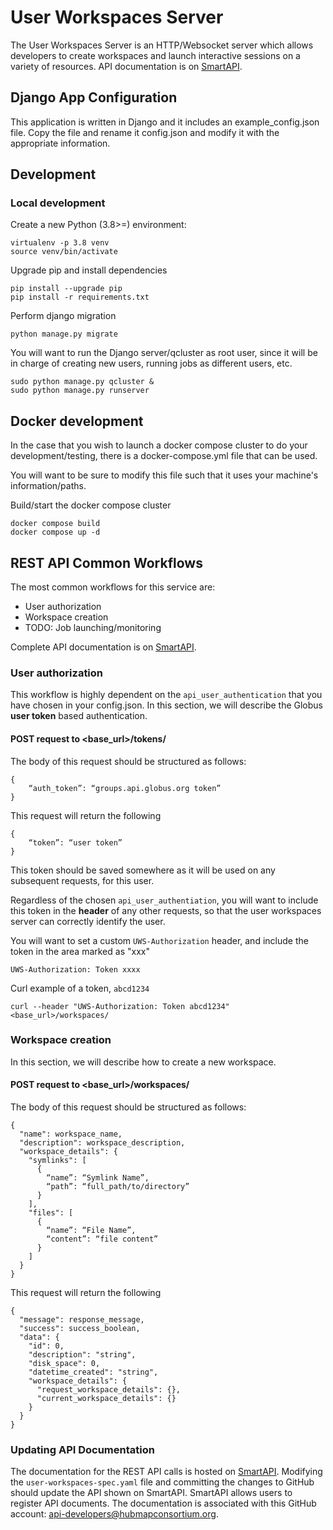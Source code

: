 # User Workspaces Server
The User Workspaces Server is an HTTP/Websocket server which allows developers to create workspaces and launch interactive sessions on a variety of resources. API documentation is on [SmartAPI](https://smart-api.info/ui/bf965a56ce398f8b37de68c05b4ef125#).

## Django App Configuration
This application is written in Django and it includes an example_config.json file. Copy the file and rename it config.json and modify it with the appropriate information.

## Development

### Local development
Create a new Python (3.8>=) environment:

```
virtualenv -p 3.8 venv
source venv/bin/activate
```

Upgrade pip and install dependencies
```
pip install --upgrade pip
pip install -r requirements.txt
```

Perform django migration
```
python manage.py migrate
```

You will want to run the Django server/qcluster as root user, since it will be in charge of creating new users, running jobs as different users, etc.
```
sudo python manage.py qcluster &
sudo python manage.py runserver
```

## Docker development

In the case that you wish to launch a docker compose cluster to do your development/testing, there is a docker-compose.yml file that can be used.

You will want to be sure to modify this file such that it uses your machine's information/paths.

Build/start the docker compose cluster
```
docker compose build
docker compose up -d
```

## REST API Common Workflows

The most common workflows for this service are:
- User authorization
- Workspace creation
- TODO: Job launching/monitoring

Complete API documentation is on [SmartAPI](https://smart-api.info/ui/bf965a56ce398f8b37de68c05b4ef125#).

### User authorization

This workflow is highly dependent on the `api_user_authentication` that you have chosen in your config.json. In this section, we will describe the Globus **user token** based authentication.

#### POST request to <base_url>/tokens/

The body of this request should be structured as follows:
```
{
	“auth_token”: “groups.api.globus.org token”
}
```

This request will return the following
```
{
	“token”: “user token”
}
```

This token should be saved somewhere as it will be used on any subsequent requests, for this user.

Regardless of the chosen `api_user_authentiation`, you will want to include this token in the **header** of any other requests, so that the user workspaces server can correctly identify the user.

You will want to set a custom `UWS-Authorization` header, and include the token in the area marked as "xxx"

```
UWS-Authorization: Token xxxx
```

Curl example of a token, `abcd1234`
```
curl --header "UWS-Authorization: Token abcd1234" <base_url>/workspaces/
```

### Workspace creation

In this section, we will describe how to create a new workspace.

#### POST request to <base_url>/workspaces/

The body of this request should be structured as follows:
```
{
  "name": workspace_name,
  "description": workspace_description,
  "workspace_details": {
    "symlinks": [
      {
        “name”: “Symlink Name”,
        “path”: “full_path/to/directory”
      }
    ],
    "files": [
      {
        “name”: “File Name”,
        “content”: “file content”
      }
    ]
  }
}

```

This request will return the following
```
{
  "message": response_message,
  "success": success_boolean,
  "data": {
    "id": 0,
    "description": "string",
    "disk_space": 0,
    "datetime_created": "string",
    "workspace_details": {
      "request_workspace_details": {},
      "current_workspace_details": {}
    }
  }
}

```

### Updating API Documentation

The documentation for the REST API calls is hosted on [SmartAPI](https://smart-api.info/ui/bf965a56ce398f8b37de68c05b4ef125#).  Modifying the `user-workspaces-spec.yaml` file and committing the changes to GitHub should update the API shown on SmartAPI. SmartAPI allows users to register API documents. The documentation is associated with this GitHub account: api-developers@hubmapconsortium.org.
